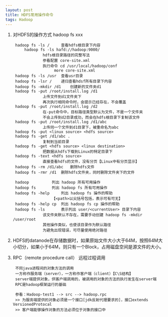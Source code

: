 ```yaml
---
layout: post
title: HDFS常用操作命令
tags: Hadoop
---
```


1. 对HDFS的操作方式 hadoop fs xxx

        hadoop fs -ls /		查看hdfs根目录下内容
            hadoop fs -ls hafd://hadoop:9000/
                    hdfs根目录路径的完整写法
                    参看配置 core-site.xml
                    执行命令 cd /usr/local/hadoop/conf
                         more core-site.xml
        hadoop fs -ls /usr	查看usr目录
        hadoop fs -lsr /	递归查看hdsf所有目录下内容
        hadoop fs -mkdir /d1	创建新的文件夹d1
        hadoop fs -put /root/install.log /d1
                    上传文件到d1文件夹下
                    再次执行相同命令时，会提示已经存在，不会覆盖
        hadoop fs -put /root/install.log /d2
                    在-put命令中，目标路径类型默认为文件，不是一个文件夹
                    不会上传到d2目录成功，而会在hdfs根目录下复制该文件
        hadoop fs -put /root/install.log /d1/abc
                    上传同一个文件到d1目录下，被重命名为abc
        hadoop fs -put <linux source> <hdfs source>
        hadoop fs -get /d1/abc .
                    复制到当前目录
        hadoop fs -get <hdfs source> <linux destination>
                    把数据从hdfs下载到Linux的特定目录下
        hadoop fs -text <hdfs source>
                    直接查看hdfs的文件，没有分页【Linux中有分页显示】
        hadoop fs -rm /d1/abc	删除hdfs文件
        hadoop fs -rmr /d1	删除hdfs文件夹，同时删除文件夹下的文件
    
        hadoop			列出 hadoop 所有可用操作
        hadoop fs		列出 hadoop fs 所有可用操作
        hadoop fs -help		列出 hadoop fs 操作的帮助
                        【<path>以尖括号包括，表示可有可无】
        hadoop fs -help	cp	列出 hadoop fs cp 操作的帮助
        hadoop fs -ls		表示列出 user/<currentUser> 目录下内容
                    该文件夹默认不存在，需要手动创建 hadoop fs -mkdir /user/root
                    其他操作类似，也使该目录作为默认路径
                    为避免出现错误，可尽量使用绝对路径

2. HDFS的datanode在存储数据时，如果原始文件大小大于64M，按照64M大小切分，如果小于64M，则只有一个Block，占用磁盘空间是源文件的大小。

3. RPC（remote procedure call） 远程过程调用

        不同java进程间的对象方法的调用
        一方称作服务端（server），一方称作客户端（client）【C\S结构】
        server端提供对象，供客户端调用的，被调用的对象的方法的执行发生在server端
        RPC是hadoop框架运行的基础
    
        参看：Hadoop-test1 --> src --> hadoop.rpc 
        >> 为服务端提供的对象必须是一个接口[jdk反射代理要求的]，接口extends VersionedProtocal
        >> 客户端能够操作对象的方法必须位于对象的接口中		  
